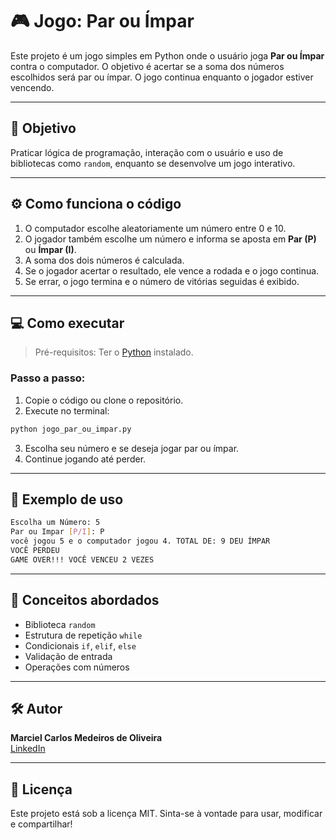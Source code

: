 
# 🎮 Jogo: Par ou Ímpar

Este projeto é um jogo simples em Python onde o usuário joga **Par ou Ímpar** contra o computador. O objetivo é acertar se a soma dos números escolhidos será par ou ímpar. O jogo continua enquanto o jogador estiver vencendo.

---

## 🎯 Objetivo

Praticar lógica de programação, interação com o usuário e uso de bibliotecas como `random`, enquanto se desenvolve um jogo interativo.

---

## ⚙️ Como funciona o código

1. O computador escolhe aleatoriamente um número entre 0 e 10.
2. O jogador também escolhe um número e informa se aposta em **Par (P)** ou **Ímpar (I)**.
3. A soma dos dois números é calculada.
4. Se o jogador acertar o resultado, ele vence a rodada e o jogo continua.
5. Se errar, o jogo termina e o número de vitórias seguidas é exibido.

---

## 💻 Como executar

> Pré-requisitos: Ter o [Python](https://www.python.org/downloads/) instalado.

### Passo a passo:

1. Copie o código ou clone o repositório.
2. Execute no terminal:

```bash
python jogo_par_ou_impar.py
```

3. Escolha seu número e se deseja jogar par ou ímpar.
4. Continue jogando até perder.

---

## 🧠 Exemplo de uso

```bash
Escolha um Número: 5
Par ou Impar [P/I]: P
você jogou 5 e o computador jogou 4. TOTAL DE: 9 DEU ÍMPAR
VOCÊ PERDEU
GAME OVER!!! VOCÊ VENCEU 2 VEZES
```

---

## 📘 Conceitos abordados

- Biblioteca `random`
- Estrutura de repetição `while`
- Condicionais `if`, `elif`, `else`
- Validação de entrada
- Operações com números

---

## 🛠️ Autor

**Marciel Carlos Medeiros de Oliveira**  
[LinkedIn](https://www.linkedin.com/in/marciel-analytics/)  


---

## 📄 Licença

Este projeto está sob a licença MIT. Sinta-se à vontade para usar, modificar e compartilhar!
